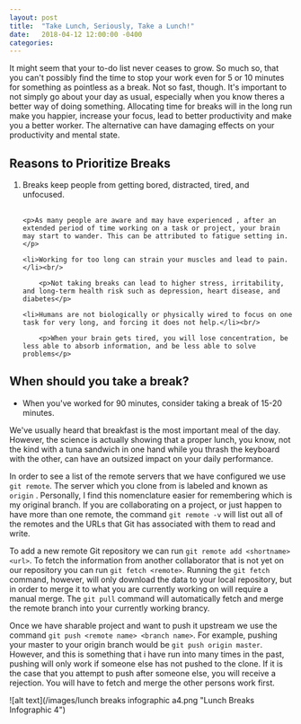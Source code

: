 ```yaml
---
layout: post
title:  "Take Lunch, Seriously, Take a Lunch!"
date:   2018-04-12 12:00:00 -0400
categories: 
---
```


It might seem that your to-do list never ceases to grow. So much so, that you can't possibly find the time to stop your work even for 5 or 10 minutes for something as pointless as a break. Not so fast, though. It's important to not simply go about your day as usual, especially when you know theres a better way of doing something. Allocating time for breaks will in the long run make you happier, increase your focus, lead to better productivity and make you a better worker.  The alternative can have damaging effects on your productivity and mental state.

<h2>Reasons to Prioritize Breaks</h2>

<ol>
    <li>Breaks keep people from getting bored, distracted, tired, and unfocused.</li><br/>
    
    <p>As many people are aware and may have experienced , after an extended period of time working on a task or project, your brain may start to wander. This can be attributed to fatigue setting in. </p>
    
    <li>Working for too long can strain your muscles and lead to pain.</li><br/>
    
        <p>Not taking breaks can lead to higher stress, irritability, and long-term health risk such as depression, heart disease, and diabetes</p>
    
    <li>Humans are not biologically or physically wired to focus on one task for very long, and forcing it does not help.</li><br/>
    
        <p>When your brain gets tired, you will lose concentration, be less able to absorb information, and be less able to solve problems</p>
</ol>

<h2>When should you take a break?</h2>

<ul>
    <li>When you've worked for 90 minutes, consider taking a break of 15-20 minutes.</li>

</ul>

We've usually heard that breakfast is the most important meal of the day. However, the science is actually showing that a proper lunch, you know, not the kind with a tuna sandwich in one hand while you thrash the keyboard with the other, can have an outsized impact on your daily performance.

In order to see a list of the remote servers that we have configured we use  `git remote`. The server which you clone from is labeled and known as `origin` . Personally, I find this nomenclature easier for remembering which is my original branch. If you are collaborating on a project, or just happen to have more than one remote, the command `git remote -v` will list out all of the remotes and the URLs that Git has associated with them to read and write.

To add a new remote Git repository we can run `git remote add <shortname> <url>`. To fetch the information from another collaborator that is not yet on our repository you can run `git fetch <remote>`.  Running the `git fetch` command, however, will only download the data to your local repository, but in order to merge it to what you are currently working on will require a manual merge. The `git pull` command will automatically fetch and merge the remote branch into your currently working brancy.

Once we have sharable project and want to push it upstream we use the command `git push <remote name> <branch name>`. For example, pushing your master to your origin branch would be  `git push origin master`. However, and this is something that i have run into many times in the past, pushing will only work if someone else has not pushed to the clone. If it is the case that you attempt to push after someone else, you will receive a rejection. You will have to fetch and merge the other persons work first.

![alt text](/images/lunch breaks infographic a4.png "Lunch Breaks Infographic 4")

